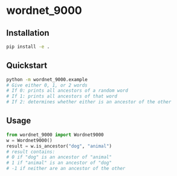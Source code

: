# wordnet_9000

## Installation
    
```bash
pip install -e .
```

## Quickstart

```bash
python -m wordnet_9000.example
# Give either 0, 1, or 2 words
# If 0: prints all ancestors of a random word
# If 1: prints all ancestors of that word
# If 2: determines whether either is an ancestor of the other
```


## Usage

```python
from wordnet_9000 import Wordnet9000
w = Wordnet9000()
result = w.is_ancestor("dog", "animal")
# result contains:
# 0 if "dog" is an ancestor of "animal"
# 1 if "animal" is an ancestor of "dog"
# -1 if neither are an ancestor of the other
```
